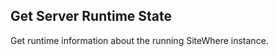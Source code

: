 Get Server Runtime State
------------------------
Get runtime information about the running SiteWhere instance.